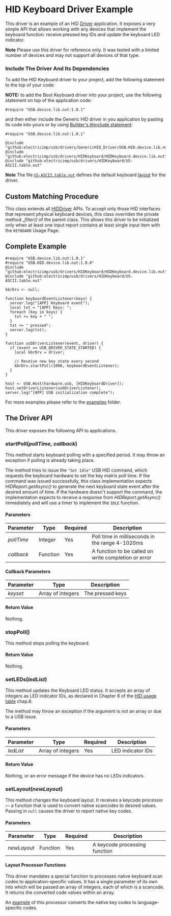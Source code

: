 # HID Keyboard Driver Example #

This driver is an example of an HID [Driver](../GenericHID_Driver/README.md) application. It exposes a very simple API that allows working with any devices that implement the keyboard function: receive pressed key IDs and update the keyboard LED indicator.

**Note** Please use this driver for reference only. It was tested with a limited number of devices and may not support all devices of that type.

### Include The Driver And Its Dependencies ###

To add the HID Keyboard driver to your project, add the following statement to the top of your code:

**NOTE:** to add the Boot Keyboard driver into your project, use the following statement
on top of the application code:

```squirrel
#require "USB.device.lib.nut:1.0.1"
```

and then either include the Generic HID driver in you application by pasting its code into yours or by using [Builder's @include statement](https://github.com/electricimp/builder#include):

```squirrel
#require "USB.device.lib.nut:1.0.1"

@include "github:electricimp/usb/drivers/GenericHID_Driver/USB.HID.device.lib.nut"
@include "github:electricimp/usb/drivers/HIDKeyboard/HIDKeyboard.device.lib.nut"
@include "github:electricimp/usb/drivers/HIDKeyboard/US-ASCII.table.nut"
```

**Note** The file [`US-ASCII.table.nut`](./US-ASCII.table.nut) defines the default keyboard [layout](#setlayoutnewlayout) for the driver.

## Custom Matching Procedure ##

This class extends all [HIDDriver](../GenericHID_Driver/README.md) APIs. To accept only those HID interfaces that represent physical keyboard devices, this class overrides the private method *_filter()* of the parent class. This allows this driver to be initialized only when at least one input report contains at least single input item with the `KEYBOARD` Usage Page.

## Complete Example ##

```squirrel
#require "USB.device.lib.nut:1.0.1"
#require "USB.HID.device.lib.nut:1.0.0"
@include "github:electricimp/usb/drivers/HIDKeyboard/HIDKeyboard.device.lib.nut"
@include "github:electricimp/usb/drivers/HIDKeyboard/US-ASCII.table.nut"

kbrDrv <- null;

function keyboardEventListener(keys) {
  server.log("[APP] Keyboard event");
  local txt = "[APP] Keys: ";
  foreach (key in keys) {
    txt += key + " ";
  }
  txt += " pressed";
  server.log(txt);
}

function usbDriverListener(event, driver) {
  if (event == USB_DRIVER_STATE_STARTED) {
    local kbrDrv = driver;

    // Receive new key state every second
    kbrDrv.startPoll(1000, keyboardEventListener);
  }
}

host <- USB.Host(hardware.usb, [HIDKeyboardDriver]);
host.setDriverListener(usbDriverListener);
server.log("[APP] USB initialization complete");
```

For more examples please refer to the [examples](./examples) folder.

## The Driver API ##

This driver exposes the following API to applications.

### startPoll(*pollTime, callback*) ###

This method starts keyboard polling with a specified period. It may throw an exception if polling is already taking place.

The method tries to issue the `"Set Idle"` USB HID command, which requests the keyboard hardware to set the key matrix poll time. If the command was issued
successfully, this class implementation expects *HIDReport.getAsync()* to generate the next keyboard state event after the desired amount of time. If the hardware doesn't support the command, the implementation expects to receive a response from *HIDReport.getAsync()* immediately and will use a timer to implement the `IDLE` function.

#### Parameters ####

| Parameter | Type | Required | Description |
| --- | --- | --- | --- |
| *pollTime* | Integer| Yes | Poll time in milliseconds in the range 4-1020ms |
| *callback* | Function | Yes | A function to be called on write completion or error |

#### Callback Parameters ####

| Parameter | Type | Description |
| --- | --- | --- |
| *keyset* | Array of integers | The pressed keys |

#### Return Value ####

Nothing.

### stopPoll() ###

This method stops polling the keyboard.

#### Return Value ####

Nothing.

### setLEDs(*ledList*) ###

This method updates the Keyboard LED status. It accepts an array of integers as LED indicator IDs, as declared in Chapter 8 of the [HID usage table](http://www.usb.org/developers/hidpage/Hut1_12v2.pdf) chap.8.

The method may throw an exception if the argument is not an array or due to a USB issue.

#### Parameters ####

| Parameter | Type | Required | Description |
| --- | --- | --- | --- |
| *ledList* | Array of integers | Yes | LED indicator IDs |

#### Return Value ####

Nothing, or an error message if the device has no LEDs indicators.

### setLayout(*newLayout*) ###

This method changes the keyboard layout. It receives a keycode processor &mdash; a function that is used to convert native scancodes to desired values. Passing in `null` causes the driver to report native key codes.

#### Parameters ####

| Parameter | Type | Required | Description |
| --- | --- | --- | --- |
| *newLayout* | Function | Yes | A keycode processing function |

#### Layout Processor Functions ####

This driver mandates a special function to processes native keyboard scan codes to application-specific values. It has a single parameter of its own into which will be passed an array of integers, each of which is a scancode. It returns the converted code values within an array.

An [example](./US-ASCII.table.nut) of this processor converts the native key codes to language-specific codes.
